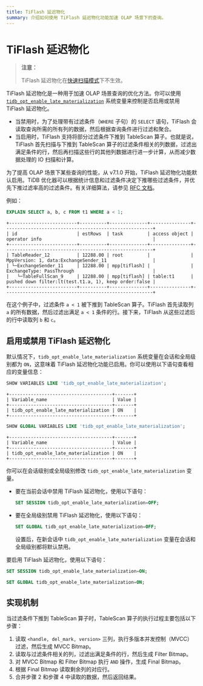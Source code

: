 ```yaml
---
title: TiFlash 延迟物化
summary: 介绍如何使用 TiFlash 延迟物化功能加速 OLAP 场景下的查询。
---
```


# TiFlash 延迟物化

> **注意：**
>
> TiFlash 延迟物化在[快速扫描模式](/tiflash/use-fastscan.md)下不生效。

TiFlash 延迟物化是一种用于加速 OLAP 场景查询的优化方法。你可以使用 [`tidb_opt_enable_late_materialization`](/system-variables.md#tidb_opt_enable_late_materialization-new-in-v700) 系统变量来控制是否启用或禁用 TiFlash 延迟物化。

- 当禁用时，为了处理带有过滤条件（`WHERE` 子句）的 `SELECT` 语句，TiFlash 会读取查询所需的所有列的数据，然后根据查询条件进行过滤和聚合。
- 当启用时，TiFlash 支持将部分过滤条件下推到 TableScan 算子。也就是说，TiFlash 首先扫描与下推到 TableScan 算子的过滤条件相关的列数据，过滤出满足条件的行，然后再扫描这些行的其他列数据进行进一步计算，从而减少数据处理的 IO 扫描和计算。

为了提高 OLAP 场景下某些查询的性能，从 v7.1.0 开始，TiFlash 延迟物化功能默认启用。TiDB 优化器可以根据统计信息和过滤条件决定下推哪些过滤条件，并优先下推过滤率高的过滤条件。有关详细算法，请参见 [RFC 文档](https://github.com/pingcap/tidb/tree/release-8.1/docs/design/2022-12-06-support-late-materialization.md)。

例如：

```sql
EXPLAIN SELECT a, b, c FROM t1 WHERE a < 1;
```

```
+-------------------------+----------+--------------+---------------+-------------------------------------------------------+
| id                      | estRows  | task         | access object | operator info                                         |
+-------------------------+----------+--------------+---------------+-------------------------------------------------------+
| TableReader_12          | 12288.00 | root         |               | MppVersion: 1, data:ExchangeSender_11                 |
| └─ExchangeSender_11     | 12288.00 | mpp[tiflash] |               | ExchangeType: PassThrough                             |
|   └─TableFullScan_9     | 12288.00 | mpp[tiflash] | table:t1      | pushed down filter:lt(test.t1.a, 1), keep order:false |
+-------------------------+----------+--------------+---------------+-------------------------------------------------------+
```

在这个例子中，过滤条件 `a < 1` 被下推到 TableScan 算子。TiFlash 首先读取列 `a` 的所有数据，然后过滤出满足 `a < 1` 条件的行。接下来，TiFlash 从这些过滤后的行中读取列 `b` 和 `c`。

## 启用或禁用 TiFlash 延迟物化

默认情况下，`tidb_opt_enable_late_materialization` 系统变量在会话和全局级别都为 `ON`，这意味着 TiFlash 延迟物化功能已启用。你可以使用以下语句查看相应的变量信息：

```sql
SHOW VARIABLES LIKE 'tidb_opt_enable_late_materialization';
```

```
+--------------------------------------+-------+
| Variable_name                        | Value |
+--------------------------------------+-------+
| tidb_opt_enable_late_materialization | ON    |
+--------------------------------------+-------+
```

```sql
SHOW GLOBAL VARIABLES LIKE 'tidb_opt_enable_late_materialization';
```

```
+--------------------------------------+-------+
| Variable_name                        | Value |
+--------------------------------------+-------+
| tidb_opt_enable_late_materialization | ON    |
+--------------------------------------+-------+
```

你可以在会话级别或全局级别修改 `tidb_opt_enable_late_materialization` 变量。

- 要在当前会话中禁用 TiFlash 延迟物化，使用以下语句：

    ```sql
    SET SESSION tidb_opt_enable_late_materialization=OFF;
    ```

- 要在全局级别禁用 TiFlash 延迟物化，使用以下语句：

    ```sql
    SET GLOBAL tidb_opt_enable_late_materialization=OFF;
    ```

    设置后，在新会话中 `tidb_opt_enable_late_materialization` 变量在会话和全局级别都将默认禁用。

要启用 TiFlash 延迟物化，使用以下语句：

```sql
SET SESSION tidb_opt_enable_late_materialization=ON;
```

```sql
SET GLOBAL tidb_opt_enable_late_materialization=ON;
```

## 实现机制

当过滤条件下推到 TableScan 算子时，TableScan 算子的执行过程主要包括以下步骤：

1. 读取 `<handle, del_mark, version>` 三列，执行多版本并发控制（MVCC）过滤，然后生成 MVCC Bitmap。
2. 读取与过滤条件相关的列，过滤出满足条件的行，然后生成 Filter Bitmap。
3. 对 MVCC Bitmap 和 Filter Bitmap 执行 `AND` 操作，生成 Final Bitmap。
4. 根据 Final Bitmap 读取剩余列的对应行。
5. 合并步骤 2 和步骤 4 中读取的数据，然后返回结果。
